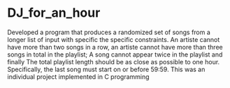 # DJ_for_an_hour
Developed a program that produces a randomized set of songs from a longer list of input with specific the specific constraints. An artiste cannot have more than two songs in a row, an artiste cannot have more than three songs in total in the playlist; A song cannot appear twice in the playlist and finally The total playlist length should be as close as possible to one hour. Specifically, the last song must start on or before 59:59. This was an individual project implemented in C programming
